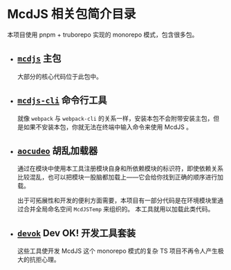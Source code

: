 # McdJS 相关包简介目录

本项目使用 pnpm + truborepo 实现的 monorepo 模式，包含很多包。

- ## [`mcdjs`](/packages/mcdjs) 主包

  大部分的核心代码位于此包中。

- ## [`mcdjs-cli`](/packages/mcdjs-cli/) 命令行工具

  就像 `webpack` 与 `webpack-cli` 的关系一样，安装本包不会附带安装主包，但是如果不安装本包，你就无法在终端中输入命令来使用 McdJS 。

- ## [`aocudeo`](/packages/aocudeo/) 胡乱加载器

  通过在模块中使用本工具注册模块自身和所依赖模块的标识符，即使依赖关系比较混乱，也可以把模块一股脑都加载上——它会给你找到正确的顺序进行加载。

  出于可拓展性和开发的便利方面需要，本项目有一部分代码是在环境模块里通过合并全局命名空间 `McdJSTemp` 来组织的。
  本工具就用以加载此类代码。

- ## [`devok`](/packages/dev/) Dev OK! 开发工具套装

  这些工具使开发 McdJS 这个 monorepo 模式的复杂 TS 项目不再令人产生极大的抗拒心理。
